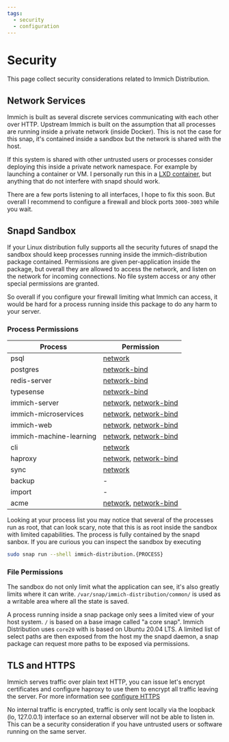 ```yaml
---
tags:
  - security
  - configuration
---
```

# Security

This page collect security considerations related to Immich Distribution.

## Network Services

Immich is built as several discrete services communicating with each other over HTTP. Upstream Immich is built on the assumption that all processes are running inside a private network (inside Docker). This is not the case for this snap, it's contained inside a sandbox but the network is shared with the host.

If this system is shared with other untrusted users or processes consider deploying this inside a private network namespace. For example by launching a container or VM. I personally run this in a [LXD container](https://linuxcontainers.org/lxd/introduction/), but anything that do not interfere with snapd should work.

There are a few ports listening to all interfaces, I hope to fix this soon. But overall I recommend to configure a firewall and block ports `3000-3003` while you wait.

## Snapd Sandbox

If your Linux distribution fully supports all the security futures of snapd the sandbox should keep processes running inside the immich-distribution package contained. Permissions are given per-application inside the package, but overall they are allowed to access the network, and listen on the network for incoming connections. No file system access or any other special permissions are granted.

So overall if you configure your firewall limiting what Immich can access, it would be hard for a process running inside this package to do any harm to your server.

### Process Permissions

| Process | Permission |
| ------- | ---- |
| psql | [network](https://snapcraft.io/docs/network-interface) |
| postgres | [network-bind](https://snapcraft.io/docs/network-bind-interface) |
| redis-server | [network-bind](https://snapcraft.io/docs/network-bind-interface) |
| typesense | [network-bind](https://snapcraft.io/docs/network-bind-interface) |
| immich-server | [network](https://snapcraft.io/docs/network-interface), [network-bind](https://snapcraft.io/docs/network-bind-interface) |
| immich-microservices | [network](https://snapcraft.io/docs/network-interface), [network-bind](https://snapcraft.io/docs/network-bind-interface) |
| immich-web | [network](https://snapcraft.io/docs/network-interface), [network-bind](https://snapcraft.io/docs/network-bind-interface) |
| immich-machine-learning | [network](https://snapcraft.io/docs/network-interface), [network-bind](https://snapcraft.io/docs/network-bind-interface) |
| cli | [network](https://snapcraft.io/docs/network-interface) |
| haproxy | [network](https://snapcraft.io/docs/network-interface), [network-bind](https://snapcraft.io/docs/network-bind-interface) |
| sync | [network](https://snapcraft.io/docs/network-interface) |
| backup | - |
| import | - |
| acme | [network](https://snapcraft.io/docs/network-interface), [network-bind](https://snapcraft.io/docs/network-bind-interface) |

Looking at your process list you may notice that several of the processes run as root, that can look scary, note that this is as root inside the sandbox with limited capabilities. The process is fully contained by the snapd sanbox. If you are curious you can inspect the sandbox by executing 

```sh
sudo snap run --shell immich-distribution.{PROCESS}
```

### File Permissions

The sandbox do not only limit what the application can see, it's also greatly limits where it can write. `/var/snap/immich-distribution/common/` is used as a writable area where all the state is saved.

A process running inside a snap package only sees a limited view of your host system. `/` is based on a base image called "a core snap". Immich Distribution uses `core20` with is based on Ubuntu 20.04 LTS. A limited list of select paths are then exposed from the host my the snapd daemon, a snap package can request more paths to be exposed via permissions.

## TLS and HTTPS

Immich serves traffic over plain text HTTP, you can issue let's encrypt certificates and configure haproxy to use them to encrypt all traffic leaving the server. For more information see [configure HTTPS](@/configuration/https.md)

No internal traffic is encrypted, traffic is only sent locally via the loopback (lo, 127.0.0.1) interface so an external observer will not be able to listen in. This can be a security consideration if you have untrusted users or software running on the same server.
